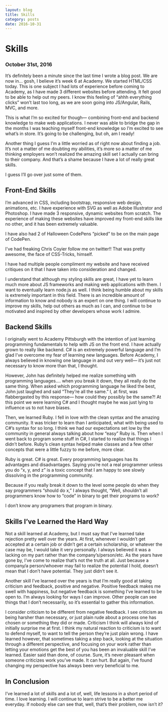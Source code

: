 ```yaml
---
layout: blog
title: Skills
category: posts
date: 2016-10-31
---
```


# Skills
### October 31st, 2016

It’s definitely been a minute since the last time I wrote a blog post. We are now in… gosh, I believe it’s week 6 at Academy. We started HTML/CSS today. This is one subject I had lots of experience before coming to Academy, as I have made 3 different websites before attending. It felt good to be able to help out my peers. I know this feeling of “ahhh everything clicks” won’t last too long, as we are soon going into JS/Angular, Rails, MVC, and more.

This is what I’m so excited for though— combining front-end and backend knowledge to make web applications. I never was able to bridge the gap in the months I was teaching myself front-end knowledge so I’m excited to see what’s in store. It’s going to be challenging, but oh, am I ready!

Another thing I guess I’m a little worried as of right now about finding a job. It’s not a matter of me doubting my abilities, it’s more so a matter of me thinking employers won’t realized the amazing skill set I actually can bring to their company. And that’s a shame because I have a lot of really great skills.


I guess I’ll go over just some of them.


## Front-End Skills

I’m advanced in CSS, including bootstrap, responsive web design, animations, etc. I have experience with SVG as well as Adobe Illustrator and Photoshop. I have made 3 responsive, dynamic websites from scratch. The experience of making these websites have improved my front-end skills like no other, and it has been extremely valuable.

I have also had 2 of Halloween CodePens “picked” to be on the main page of CodePen.

I've had freaking Chris Coyier follow me on twitter!! That was pretty awesome, the face of CSS-Tricks, himself.

I have had multiple people compliment my website and have received critiques on it that I have taken into consideration and changed.

I understand that although my styling skills are great, I have yet to learn much more about JS frameworks and making web applications with them. I want to eventually learn node.js as well. I think being humble about my skills is extremely important in this field. There is an incredible amount of information to know and nobody is an expert on one thing. I will continue to improve my skills, help out others as much as I can, and continue to be motivated and inspired by other developers whose work I admire.

## Backend Skills

I originally went to Academy Pittsburgh with the intention of just learning programming fundamentals to help with JS on the front end. I have actually grown to really like backend. C# is an extremely powerful language and I’m glad I’ve overcome my fear of learning new languages. Before Academy, I always believed in knowing one language in and out very well— it’s just not necessary to know more than that, I thought.

However, John has definitely helped me realize something with programming languages…. when you break it down, they all really do the same thing. When asked which programming language he liked the best, John just laughed and said “They’re all the same.” I, at first, was flabbergasted by this response— how could they possibly be the same?! At this point we were learning C# and I thought maybe he was just lying to influence us to not have biases.

Then, we learned Ruby. I fell in love with the clean syntax and the amazing community. It was tricker to learn than I anticipated, what with being used to C#’s syntax for so long. I think we had our expectations set low by the community in general always talking about how “easy” Ruby is.  Then when I went back to program some stuff in C#, I started to realize that things I didn’t before. Ruby’s clean syntax helped make classes and a few other concepts that were a little fuzzy to me before, more clear.

Ruby is great. C# is great. Every programming languages has its advantages and disadvantages. Saying you’re not a real programmer unless you do “x, y, and z” is a toxic concept that I am happy to see slowly dissolving in the programming community.

Because if you really break it down to the level some people do when they say programmers “should do x,” I always thought, “Well, shouldn’t all programmers know how to “code” in binary to get their programs to work?

I don’t know any programers that program in binary.

## Skills I’ve Learned the Hard Way

Not a skill learned at Academy, but I must say that I’ve learned take rejection pretty well over the years. At first, whenever I wouldn’t get accepted at a certain job or didn’t get a certain scholarship, or whatever the case may be, I would take it very personally. I always believed it was a lacking on my part rather than the company’s/person/etc. As the years have gone by, I’ve come to realize that’s not the truth at all. Just because a company/a person/whoever may fail to realize the potential I hold, doesn’t mean that I don’t have potential. They just didn’t see it.

Another skill I’ve learned over the years is that I’m really good at taking criticism and feedback, positive and negative. Positive feedback makes me swell with happiness, but negative feedback is something I’ve learned to be open to. I’m always looking for ways I can improve. Other people can see things that I don’t necessarily, so it’s essential to gather this information.

I consider criticism to be different from negative feedback. I see criticism as being harsher than necessary, or just plain rude about a process one has chosen or something they did or made. Criticism I think will always kind of initially surprise me at first. I think my natural reaction to criticism is to want to defend myself, to want to tell the person they’re just plain wrong. I have learned however, that sometimes taking a step back, looking at the situation through a different perspective, and focusing on your work rather than letting your emotions get the best of you has been an invaluable skill I’ve learned. Easier said than done, of course. Sure, it’s never pleasant when someone criticizes work you’ve made. It can hurt. But again, I’ve found changing my perspective has always been very beneficial to me.

## In Conclusion

I’ve learned a lot of skills and a lot of, well, life lessons in a short period of time. I love learning. I will continue to learn strive to be a better me everyday. If nobody else can see that, well, that’s their problem, now isn’t it?
